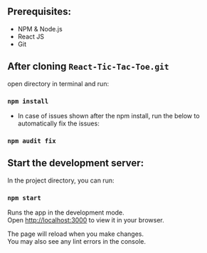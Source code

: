 ## Prerequisites:
 - NPM & Node.js
 - React JS
 - Git

## After cloning `React-Tic-Tac-Toe.git`

open directory in terminal and run:

### `npm install`

 - In case of issues shown after the npm install, run the below to automatically fix the issues:
### `npm audit fix`


## Start the development server:

In the project directory, you can run:

### `npm start`

Runs the app in the development mode.\
Open [http://localhost:3000](http://localhost:3000) to view it in your browser.

The page will reload when you make changes.\
You may also see any lint errors in the console.
